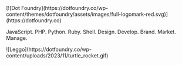 <style>
    div {
        display: flex;
        justify-content: center;
        align-items: center;
    }
</style>

<div>[![Dot Foundry](https://dotfoundry.co/wp-content/themes/dotfoundry/assets/images/full-logomark-red.svg)](https://dotfoundry.co)</div>

JavaScript. PHP. Python. Ruby. Shell. 
Design. Develop. Brand. Market. Manage.

<div>![Leggo](https://dotfoundry.co/wp-content/uploads/2023/11/turtle_rocket.gif)</div>

<!-- ## README, from Benji

I mean, only if you want to.

I'm not forcing it.

It's not really my place to use the imperative here.

Who demands that someone read, in this day and age?

I'm not your English teacher... anymore.
-->

<!--
**benjithaimmortal/benjithaimmortal** is a ✨ _special_ ✨ repository because its `README.md` (this file) appears on your GitHub profile.

Here are some ideas to get you started:

- 🔭 I’m currently working on ...
- 🌱 I’m currently learning ...
- 👯 I’m looking to collaborate on ...
- 🤔 I’m looking for help with ...
- 💬 Ask me about ...
- 📫 How to reach me: ...
- 😄 Pronouns: ...
- ⚡ Fun fact: ...
-->
